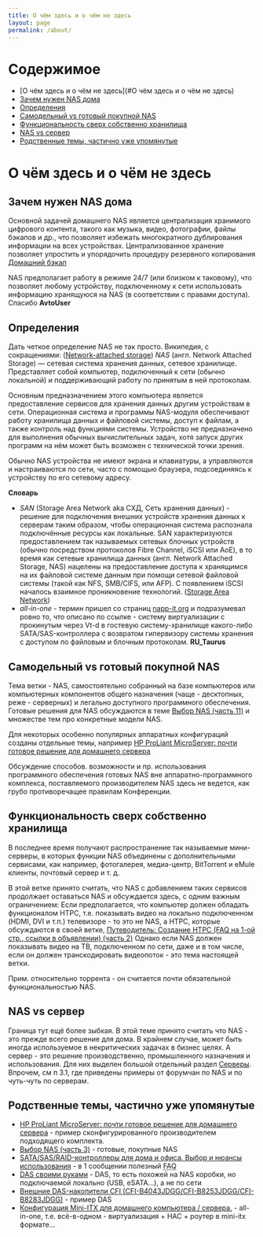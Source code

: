 ```yaml
---
title: О чём здесь и о чём не здесь
layout: page
permalink: /about/
---
```


Содержимое
==========

* [О чём здесь и о чём не здесь](#О чём здесь и о чём не здесь)
* [Зачем нужен NAS дома](#Зачем-нужен-nas-дома)
* [Определения](#Определения)
* [Самодельный vs готовый покупной NAS](#Самодельный-vs-готовый-покупной-nas)
* [Функциональность сверх собственно хранилища](#Функциональность-сверх-собственно-хранилища)
* [NAS vs сервер](#nas-vs-сервер)
* [Родственные темы, частично уже упомянутые](#Родственные-темы-частично-уже-упомянутые)


# О чём здесь и о чём не здесь

## Зачем нужен NAS дома

Основной задачей домашнего NAS является централизация хранимого цифрового контента,
такого как музыка, видео, фотографии, файлы бэкапов и др., что позволяет избежать
многократного дублирования информации на всех устройствах. Централизованное хранение позволяет
упростить и упорядочить процедуру резервного копирования
[Домашний бэкап](http://forum.ixbt.com/topic.cgi?id=11:37198 "http://forum.ixbt.com/topic.cgi?id=11:37198")

NAS предполагает работу в режиме 24/7 (или близком к таковому), что позволяет любому
устройству, подключенному к сети использовать информацию хранящуюся на NAS (в соответствии с правами доступа).
Спасибо __AvtoUser__


## Определения

Дать четкое определение NAS не так просто. Википедия, с сокращениями:
([Network-attached storage](https://en.wikipedia.org/wiki/Network-attached_storage))
_NAS_ (англ. Network Attached Storage) — сетевая система хранения данных, сетевое хранилище.
Представляет собой компьютер, подключенный к сети (обычно локальной) и поддерживающий работу по принятым в
ней протоколам.

Основным предназначением этого компьютера является предоставление сервисов для хранения данных другим
устройствам в сети. Операционная система и программы NAS-модуля обеспечивают работу хранилища данных и
файловой системы, доступ к файлам, а также контроль над функциями системы. Устройство не предназначено
для выполнения обычных вычислительных задач, хотя запуск других программ на нём может быть возможен
с технической точки зрения.

Обычно NAS устройства не имеют экрана и клавиатуры, а управляются и настраиваются по сети, часто
с помощью браузера, подсоединяясь к устройству по его сетевому адресу.

**Словарь**
* _SAN_ (Storage Area Network aka СХД, Сеть хранения данных) - решение для подключения внешних устройств
  хранения данных к серверам таким образом, чтобы операционная система распознала подключённые ресурсы
  как локальные. SAN характеризуются предоставлением так называемых сетевых блочных устройств
  (обычно посредством протоколов Fibre Channel, iSCSI или AoE), в то время как сетевые хранилища
  данных (англ. Network Attached Storage, NAS) нацелены на предоставление доступа к хранящимся на их
  файловой системе данным при помощи сетевой файловой системы (такой как NFS, SMB/CIFS, или AFP).
  C появлением iSCSI началось взаимное проникновение технологий.
  ([Storage Area Network](http://en.wikipedia.org/wiki/Storage%20Area%20Network))
* _all-in-one_ - термин пришел со страниц
  [napp-it.org](http://www.napp-it.org/napp-it/all-in-one/index_en.html) и подразумевал ровно то,
  что описано по ссылке - систему виртуализации с прокинутым через Vt-d в гостевую систему-хранилище
  какого-либо SATA/SAS-контроллера с возвратом гипервизору системы хранения с доступом по файловым и
  блочным протоколам. __RU_Taurus__


## Самодельный vs готовый покупной NAS

Тема ветки - NAS, самостоятельно собранный на базе компьютеров или компьютерных компонентов общего назначения
(чаще - десктопных, реже - серверных) и легально доступного программного обеспечения.
Готовые решения для NAS обсуждаются в теме
[Выбор NAS (часть 11)](http://forum.ixbt.com/topic.cgi?id=109:82) и множестве тем про конкретные модели NAS.

Для некоторых особенно популярных аппаратных конфигураций созданы отдельные темы, например
[HP ProLiant MicroServer: почти готовое решение для домашнего сервера](http://forum.ixbt.com/topic.cgi?id=109:180)

Обсуждение способов. возможности и пр. использования программного обеспечения готовых NAS вне
аппаратно-программного комплекса, поставляемого производителем NAS здесь не ведется,
как грубо противоречащее правилам Конференции.

## Функциональность сверх собственно хранилища

В последнее время получают распространение так называемые мини-серверы, в которых функции NAS объединены
с дополнительными сервисами, как например, фотогалерея, медиа-центр, BitTorrent и eMule клиенты,
почтовый сервер и т. д.

В этой ветке принято считать, что NAS с добавлением таких сервисов продолжает оставаться NAS и обсуждается здесь,
с одним важным ограничением: Если предполагается, что компьютер должен обладать функционалом HTPC,
т.е. показывать видео на локально подключенном (HDMI, DVI и т.п.) телевизоре - то это не NAS,
а HTPC, которые обсуждаются в своей ветке,
[Путеводитель: Создание HTPC (FAQ на 1-ой стр., ссылки в объявлении) (часть 2)](http://forum.ixbt.com/topic.cgi?id=60:3200)
Однако если NAS должен показывать видео на ТВ, подключенном по сети, даже и в том числе, если он должен транскодировать
видеопоток - это тема настоящей ветки.

Прим. относительно торрента - он считается почти обязательной функциональностью NAS.

## NAS vs сервер

Граница тут ещё более зыбкая. В этой теме принято считать что NAS - это прежде всего решение для дома.
В крайнем случае, может быть иногда используемое в некритических задачах в бизнес целях.
А сервер - это решение производственно, промышленного назначения и использования.
Для них выделен большой отдельный раздел [Серверы](http://forum.ixbt.com/?id=66 "http://forum.ixbt.com/?id=66").
Впрочем, см п 3.1, где приведены примеры от форумчан по NAS и по чуть-чуть по серверам.

## Родственные темы, частично уже упомянутые

* [HP ProLiant MicroServer: почти готовое решение для домашнего сервера](http://forum.ixbt.com/topic.cgi?id=109:180) - пример
сконфигурированного производителем подходящего комплекта.
* [Выбор NAS (часть 3)](http://forum.ixbt.com/topic.cgi?id=4:127872) - готовые, покупные NAS
* [SATA/SAS/RAID-контроллеры для дома и офиса. Выбор и нюансы использования](http://forum.ixbt.com/topic.cgi?id=11:35147) - в
1 сообщении полезный <abbr title="Frequently Asked Questions">FAQ</abbr>
* [DAS своими руками](http://forum.ixbt.com/topic.cgi?id=11:44044) - DAS, то есть похожей на NAS коробки,
  но подключаемой локально (USB, eSATA…), а не по сети
* [Внешние DAS-накопители CFI (CFI-B4043JDGG/CFI-B8253JDGG/CFI-B8283JDGG)](http://forum.ixbt.com/topic.cgi?id=11:43299) - пример
DAS
* [Конфигурация Mini-ITX для домашнего компьютера / сервера.](http://forum.ixbt.com/topic.cgi?id=4:99861) - all-in-one,
  т.е. всё-в-одном - виртуализация + НАС + роутер в mini-itx формате…


